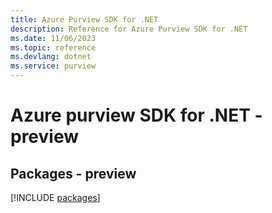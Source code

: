 ```yaml
---
title: Azure Purview SDK for .NET
description: Reference for Azure Purview SDK for .NET
ms.date: 11/06/2023
ms.topic: reference
ms.devlang: dotnet
ms.service: purview
---
```

# Azure purview SDK for .NET - preview
## Packages - preview
[!INCLUDE [packages](purview-index.md)]